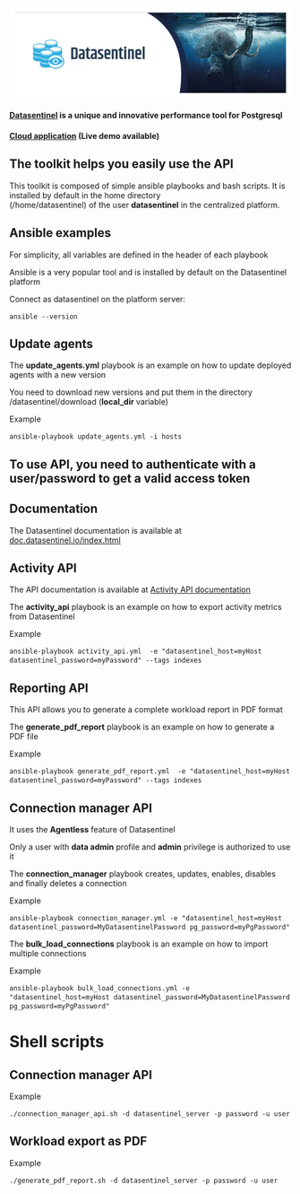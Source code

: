![Datasentinel](images/datasentinel-logo.jpg)

#### [Datasentinel](https://www.datasentinel.io) is a unique and innovative performance tool for Postgresql

#### [Cloud application](https://app.datasentinel.io) (Live demo available)

## The toolkit helps you easily use the API

This toolkit is composed of simple ansible playbooks and bash scripts. It is installed by default in the home directory  
(/home/datasentinel) of the user **datasentinel** in the centralized platform. 


## Ansible examples

For simplicity, all variables are defined in the header of each playbook

Ansible is a very popular tool and is installed by default on the Datasentinel platform

Connect as datasentinel on the platform server:
```
ansible --version
```

## Update agents

The **update_agents.yml** playbook is an example on how to update deployed agents with a new version 

You need to download new versions and put them in the directory /datasentinel/download (**local_dir** variable)

Example
```
ansible-playbook update_agents.yml -i hosts
```

## To use API, you need to authenticate with a user/password to get a valid access token


## Documentation

The Datasentinel documentation is available at [doc.datasentinel.io/index.html](https://doc.datasentinel.io/index.html)

## Activity API

The API documentation is available at [Activity API documentation](https://doc.datasentinel.io/features/APIs.html)

The **activity_api** playbook is an example on how to export activity metrics from Datasentinel 

Example
```
ansible-playbook activity_api.yml  -e "datasentinel_host=myHost datasentinel_password=myPassword" --tags indexes
```

## Reporting API

This API allows you to generate a complete workload report in PDF format

The **generate_pdf_report** playbook is an example on how to generate a PDF file

Example
```
ansible-playbook generate_pdf_report.yml  -e "datasentinel_host=myHost datasentinel_password=myPassword" --tags indexes
```


## Connection manager API 
It uses the **Agentless** feature of Datasentinel

Only a user with **data admin** profile and **admin** privilege is authorized to use it

The **connection_manager** playbook creates, updates, enables, disables and finally deletes a connection

Example
```
ansible-playbook connection_manager.yml -e "datasentinel_host=myHost datasentinel_password=MyDatasentinelPassword pg_password=myPgPassword"
```

The **bulk_load_connections** playbook is an example on how to import multiple connections 

Example
```
ansible-playbook bulk_load_connections.yml -e "datasentinel_host=myHost datasentinel_password=MyDatasentinelPassword pg_password=myPgPassword"
```

# Shell scripts

## Connection manager API 

Example
```
./connection_manager_api.sh -d datasentinel_server -p password -u user
```

## Workload export as PDF 

Example
```
./generate_pdf_report.sh -d datasentinel_server -p password -u user
```
